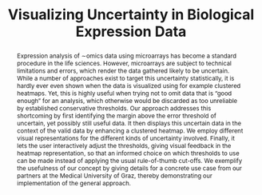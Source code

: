 ---
layout: publication
title: "Visualizing Uncertainty in Biological Expression Data"
key: 2012_vda_uncertainty
type: paper


shortname: enRoute
image: 2012_vda_uncertainty.png

authors:
- Clemens Holzhüter
- Alexander Lex
- Dieter Schmalstieg
- Hans-Jörg Schulz
- Heidrun Schumann
- streit

# Include a shortened name for the journal or conference/proceedings
journal-short: VDA
year: 2012

bibentry: inproceedings
bib:
  booktitle: Proceedings of the SPIE Conference on Visualization and Data Analysis (VDA '12)
  doi: 10.1117/12.908516
  volume: 8294
  pages: 82940O-82940O-11

award:
note: 

project:

video:
preview-video: 


pdf: 2012_vda_uncertainty.pdf
supplement:


abstract: "
<p>Expression analysis of ∼omics data using microarrays has become a standard procedure in the life sciences. However, microarrays are subject to technical limitations and errors, which render the data gathered likely to be uncertain. While a number of approaches exist to target this uncertainty statistically, it is hardly ever even shown when the data is visualized using for example clustered heatmaps. Yet, this is highly useful when trying not to omit data that is “good enough” for an analysis, which otherwise would be discarded as too unreliable by established conservative thresholds. Our approach addresses this shortcoming by first identifying the margin above the error threshold of uncertain, yet possibly still useful data. It then displays this uncertain data in the context of the valid data by enhancing a clustered heatmap. We employ different visual representations for the different kinds of uncertainty involved. Finally, it lets the user interactively adjust the thresholds, giving visual feedback in the heatmap representation, so that an informed choice on which thresholds to use can be made instead of applying the usual rule-of-thumb cut-offs. We exemplify the usefulness of our concept by giving details for a concrete use case from our partners at the Medical University of Graz, thereby demonstrating our implementation of the general approach.</p>"


---
